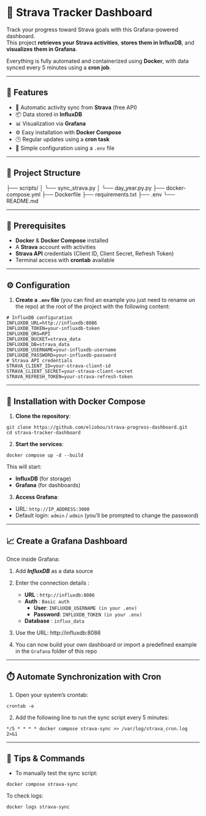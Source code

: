 # 🚴 Strava Tracker Dashboard

Track your progress toward Strava goals with this Grafana-powered dashboard.  
This project **retrieves your Strava activities**, **stores them in InfluxDB**, and **visualizes them in Grafana**.

Everything is fully automated and containerized using **Docker**, with data synced every 5 minutes using a **cron job**.

---

## 🚀 Features

- 🔄 Automatic activity sync from **Strava** (free API)
- 📦 Data stored in **InfluxDB**
- 📊 Visualization via **Grafana**
- ⚙️ Easy installation with **Docker Compose**
- 🕒 Regular updates using a **cron task**
- 🔐 Simple configuration using a `.env` file

---

## 📁 Project Structure


├── scripts/
│ └── sync_strava.py
│ └── day_year.py.py
├── docker-compose.yml
├── Dockerfile
├── requirements.txt
├── .env
└── README.md

---

## 🧪 Prerequisites

- **Docker** & **Docker Compose** installed
- A **Strava** account with activities
- **Strava API** credentials (Client ID, Client Secret, Refresh Token)
- Terminal access with **crontab** available

---

## ⚙️ Configuration

1. **Create a `.env` file** (you can find an example you just need to rename un the repo) at the root of the project with the following content:

```dotenv
# InfluxDB configuration
INFLUXDB_URL=http://influxdb:8086
INFLUXDB_TOKEN=your-influxdb-token
INFLUXDB_ORG=RPI
INFLUXDB_BUCKET=strava_data
INFLUXDB_DB=strava_data
INFLUXDB_USERNAME=your-influxdb-username
INFLUXDB_PASSWORD=your-influxdb-password
# Strava API credentials
STRAVA_CLIENT_ID=your-strava-client-id
STRAVA_CLIENT_SECRET=your-strava-client-secret
STRAVA_REFRESH_TOKEN=your-strava-refresh-token
```

---

## 🐳 Installation with Docker Compose
1. **Clone the repository**:

```
git clone https://github.com/eliobou/strava-progress-dashboard.git
cd strava-tracker-dashboard
```
2. **Start the services**:

```
docker compose up -d --build
```
This will start:

- **InfluxDB** (for storage)
- **Grafana** (for dashboards)

3. **Access Grafana**:

- URL: `http://IP_ADDRESS:3000`
- Default login: `admin` / `admin` (you’ll be prompted to change the password)

---

## 📈 Create a Grafana Dashboard
Once inside Grafana:

1. Add ***InfluxDB*** as a data source
2. Enter the connection details :
   - **URL** : `http://influxdb:8086`
   - **Auth** : `Basic auth`
     - **User**: `INFLUXDB_USERNAME (in your .env)`
     - **Password**: `INFLUXDB_TOKEN (in your .env)`
   - **Database** : `influx_data`

3. Use the URL: http://influxdb:8086
4. You can now build your own dashboard or import a predefined example in the `Grafana` folder of this repo

---

## ⏱️ Automate Synchronization with Cron
1. Open your system’s crontab:

```
crontab -e
```
2. Add the following line to run the sync script every 5 minutes:

```
*/5 * * * * docker compose strava-sync >> /var/log/strava_cron.log 2>&1
```

---

## 🔧 Tips & Commands

- To manually test the sync script:

```
docker compose strava-sync
```
To check logs:

```
docker logs strava-sync
```